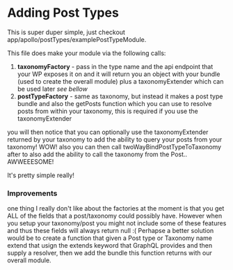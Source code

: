 # Adding Post Types

This is super duper simple, just checkout app/apollo/postTypes/examplePostTypeModule.

This file does make your module via the following calls:

1. **taxonomyFactory** - pass in the type name and the api endpoint that your WP exposes it on and
it will return you an object with your bundle (used to create the overall module) plus a taxonomyExtender
which can be used later *see bellow*
2. **postTypeFactory** - same as taxonomy, but instead it makes a post type bundle and also the
getPosts function which you can use to resolve posts from within your taxonomy, this is required if you use the taxonomyExtender


you will then notice that you can optionally use the taxonomyExtender returned by your taxonomy to
add the ability to query your posts from your taxonomy! WOW! also you can then call twoWayBindPostTypeToTaxonomy after
to also add the ability to call the taxonomy from the Post.. AWWEEESOME!

It's pretty simple really!

### Improvements
one thing I really don't like about the factories at the moment is that you get ALL of the fields that a post/taxonomy
could possibly have. However when you setup your taxonomy/post you might not include some of these features and thus
these fields will always return null :( Perhapse a better solution would be to create a function that given a Post type
or Taxonomy name extend that usign the extends keyword that GraphQL provides and then supply a resolver, then we add the
bundle this function returns with our overall module.